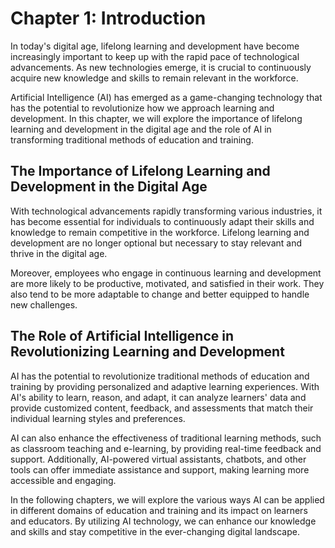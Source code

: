 Chapter 1: Introduction
=======================

In today's digital age, lifelong learning and development have become increasingly important to keep up with the rapid pace of technological advancements. As new technologies emerge, it is crucial to continuously acquire new knowledge and skills to remain relevant in the workforce.

Artificial Intelligence (AI) has emerged as a game-changing technology that has the potential to revolutionize how we approach learning and development. In this chapter, we will explore the importance of lifelong learning and development in the digital age and the role of AI in transforming traditional methods of education and training.

The Importance of Lifelong Learning and Development in the Digital Age
----------------------------------------------------------------------

With technological advancements rapidly transforming various industries, it has become essential for individuals to continuously adapt their skills and knowledge to remain competitive in the workforce. Lifelong learning and development are no longer optional but necessary to stay relevant and thrive in the digital age.

Moreover, employees who engage in continuous learning and development are more likely to be productive, motivated, and satisfied in their work. They also tend to be more adaptable to change and better equipped to handle new challenges.

The Role of Artificial Intelligence in Revolutionizing Learning and Development
-------------------------------------------------------------------------------

AI has the potential to revolutionize traditional methods of education and training by providing personalized and adaptive learning experiences. With AI's ability to learn, reason, and adapt, it can analyze learners' data and provide customized content, feedback, and assessments that match their individual learning styles and preferences.

AI can also enhance the effectiveness of traditional learning methods, such as classroom teaching and e-learning, by providing real-time feedback and support. Additionally, AI-powered virtual assistants, chatbots, and other tools can offer immediate assistance and support, making learning more accessible and engaging.

In the following chapters, we will explore the various ways AI can be applied in different domains of education and training and its impact on learners and educators. By utilizing AI technology, we can enhance our knowledge and skills and stay competitive in the ever-changing digital landscape.
